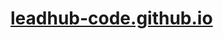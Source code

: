 [leadhub-code.github.io](https://leadhub-code.github.io/)
=========================================================
